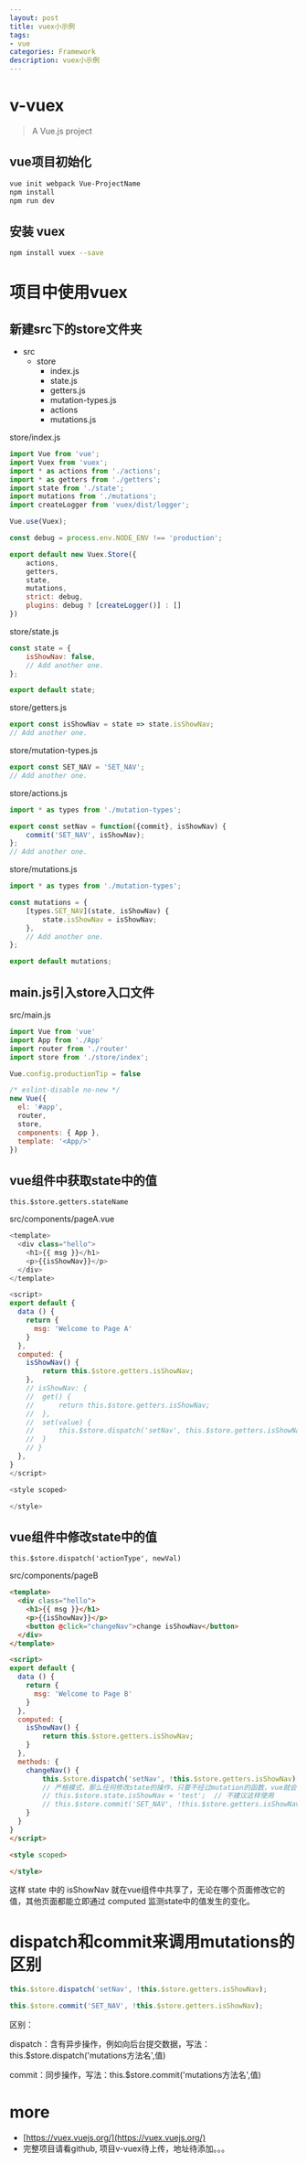 ```yaml
---
layout: post
title: vuex小示例
tags:
- vue
categories: Framework
description: vuex小示例
---
```


# v-vuex

> A Vue.js project

## vue项目初始化

``` bash
vue init webpack Vue-ProjectName
npm install
npm run dev
```

## 安装 vuex

```bash
npm install vuex --save
```

# 项目中使用vuex

## 新建src下的store文件夹

- src
    + store
        - index.js
        - state.js
        - getters.js
        - mutation-types.js
        - actions
        - mutations.js
        

store/index.js

```js
import Vue from 'vue';
import Vuex from 'vuex';
import * as actions from './actions';
import * as getters from './getters';
import state from './state';
import mutations from './mutations';
import createLogger from 'vuex/dist/logger';

Vue.use(Vuex);

const debug = process.env.NODE_ENV !== 'production';

export default new Vuex.Store({
	actions,
	getters,
	state,
	mutations,
	strict: debug,
    plugins: debug ? [createLogger()] : []
})
```

store/state.js

```js
const state = {
	isShowNav: false,
	// Add another one.
};

export default state;
```

store/getters.js

```js
export const isShowNav = state => state.isShowNav;
// Add another one.
```

store/mutation-types.js

```js
export const SET_NAV = 'SET_NAV';
// Add another one.
```

store/actions.js

```js
import * as types from './mutation-types';

export const setNav = function({commit}, isShowNav) {
	commit('SET_NAV', isShowNav);
};
// Add another one.
```

store/mutations.js

```js
import * as types from './mutation-types';

const mutations = {
	[types.SET_NAV](state, isShowNav) {
		state.isShowNav = isShowNav;
	},
	// Add another one.
};

export default mutations;
```

## main.js引入store入口文件

src/main.js

```js
import Vue from 'vue'
import App from './App'
import router from './router'
import store from './store/index';

Vue.config.productionTip = false

/* eslint-disable no-new */
new Vue({
  el: '#app',
  router,
  store,
  components: { App },
  template: '<App/>'
})
```

## vue组件中获取state中的值

`this.$store.getters.stateName`

src/components/pageA.vue

```js
<template>
  <div class="hello">
    <h1>{{ msg }}</h1>
    <p>{{isShowNav}}</p>
  </div>
</template>

<script>
export default {
  data () {
    return {
      msg: 'Welcome to Page A'
    }
  },
  computed: {
    isShowNav() {
    	return this.$store.getters.isShowNav;
    },
    // isShowNav: {
    // 	get() {
    // 		return this.$store.getters.isShowNav;
    // 	},
    // 	set(value) {
    // 		this.$store.dispatch('setNav', this.$store.getters.isShowNav)
    // 	}
    // }
  },
}
</script>

<style scoped>

</style>

```

## vue组件中修改state中的值

`this.$store.dispatch('actionType', newVal)`

src/components/pageB

```html
<template>
  <div class="hello">
    <h1>{{ msg }}</h1>
    <p>{{isShowNav}}</p>
    <button @click="changeNav">change isShowNav</button>
  </div>
</template>

<script>
export default {
  data () {
    return {
      msg: 'Welcome to Page B'
    }
  },
  computed: {
  	isShowNav() {
  		return this.$store.getters.isShowNav;
  	}
  },
  methods: {
    changeNav() {
    	this.$store.dispatch('setNav', !this.$store.getters.isShowNav);
    	// 严格模式，那么任何修改state的操作，只要不经过mutation的函数，vue就会throw error 
    	// this.$store.state.isShowNav = 'test';  // 不建议这样使用
    	// this.$store.commit('SET_NAV', !this.$store.getters.isShowNav);
    }
  }
}
</script>

<style scoped>

</style>
```

这样 state 中的 isShowNav 就在vue组件中共享了，无论在哪个页面修改它的值，其他页面都能立即通过 computed 监测state中的值发生的变化。

# dispatch和commit来调用mutations的区别

```js
this.$store.dispatch('setNav', !this.$store.getters.isShowNav);

this.$store.commit('SET_NAV', !this.$store.getters.isShowNav);
```

区别：

dispatch：含有异步操作，例如向后台提交数据，写法： this.$store.dispatch('mutations方法名',值)

commit：同步操作，写法：this.$store.commit('mutations方法名',值)


# more

- [https://vuex.vuejs.org/](https://vuex.vuejs.org/)
- 完整项目请看github, 项目v-vuex待上传，地址待添加。。。





